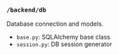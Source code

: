 ### `/backend/db`

Database connection and models.

* `base.py`: SQLAlchemy base class
* `session.py`: DB session generator
